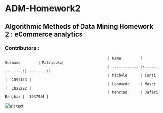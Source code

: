 # ADM-Homework2

## Algorithmic Methods of Data Mining Homework 2 : eCommerce analytics

### Contributors :

                                                   | Name         | Surname        | Matricola|
                                                   | ------------ |:--------------:| --------:|
                                                   | Michele      | Conti          |  1599133 |
                                                   | Leonardo     | Masci          |  1822292 |
                                                   | Mehrzad      | Jafari Ranjbar |  1937944 |

![alt text](https://photos1.blogger.com/blogger/1244/4149/1600/ML_1col_202.2.jpg "Sapienza Università di Roma")



